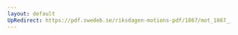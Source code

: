 ```yaml
---
layout: default
UpRedirect: https://pdf.swedeb.se/riksdagen-motions-pdf/1867/mot_1867__ak__00235/mot_1867__ak__00235_001.pdf
---
```


